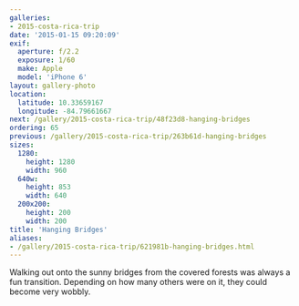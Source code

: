 ```yaml
---
galleries:
- 2015-costa-rica-trip
date: '2015-01-15 09:20:09'
exif:
  aperture: f/2.2
  exposure: 1/60
  make: Apple
  model: 'iPhone 6'
layout: gallery-photo
location:
  latitude: 10.33659167
  longitude: -84.79661667
next: /gallery/2015-costa-rica-trip/48f23d8-hanging-bridges
ordering: 65
previous: /gallery/2015-costa-rica-trip/263b61d-hanging-bridges
sizes:
  1280:
    height: 1280
    width: 960
  640w:
    height: 853
    width: 640
  200x200:
    height: 200
    width: 200
title: 'Hanging Bridges'
aliases:
- /gallery/2015-costa-rica-trip/621981b-hanging-bridges.html
---
```


Walking out onto the sunny bridges from the covered forests was always a fun transition. Depending on how many others were on it, they could become very wobbly.

